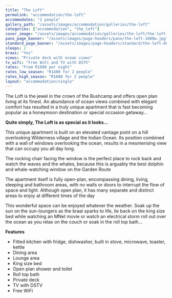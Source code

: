 ```yaml
---
title: "The Loft"
permalink: "accommodation/the-loft"
accommodates: "2 people"
gallery_path: "/assets/images/accommodation/galleries/the-loft"
categories: ["accommodation", "the_loft"]
cover_image: "/assets/images/accommodation/galleries/the-loft/the-loft-04-480w.jpg"
pano_page_banner: "/assets/images/page-headers/pano/the-loft-1600w.jpg"
standard_page_banner: "/assets/images/page-headers/standard/the-loft-600w.jpg"
sleeps: 2 
braai: "Yes"
views: "Private deck with ocean views"
tv_wifi: "Free WiFi and TV with DSTV"
rates: "From R1600 per night"
rates_low_season: "R1400 for 2 people"
rates_high_season: "R1600 for 2 people"
layout: "accommodation/single"
---
```


The Loft is the jewel in the crown of the Bushcamp and offers open plan living at its finest.
An abundance of ocean views combined with elegant comfort has resulted in a truly unique apartment that is fast becoming popular as a honeymoon destination or special occasion getaway…
<!--more-->
__Quite simply, The Loft is as special as it looks…__

This unique apartment is built on an elevated vantage point on a hill overlooking Wilderness village and the Indian Ocean\. Its position combined with a wall of windows overlooking the ocean, results in a mesmerising view that can occupy you all day long\.

The rocking chair facing the window is the perfect place to rock back and watch the waves and the whales, because this is arguably the best dolphin and whale\-watching window on the Garden Route

The apartment itself is fully open\-plan, encompassing dining, living, sleeping and bathroom areas, with no walls or doors to interrupt the flow of space and light\. Although open plan, it has many separate and distinct areas to enjoy at different times of the day

This wonderful space can be enjoyed whatever the weather\. Soak up the sun on the sun\-loungers as the braai sparks to life, lie back on the king size bed while watching an MNet movie or watch an electrical storm roll out over the ocean as you relax on the couch or soak in the roll top bath…

__Features__

- Fitted kitchen with fridge, dishwasher, built in stove, microwave, toaster, kettle
- Dining area
- Lounge area
- King size bed
- Open plan shower and toilet
- Roll top bath
- Private deck
- TV with DSTV
- Free WiFi